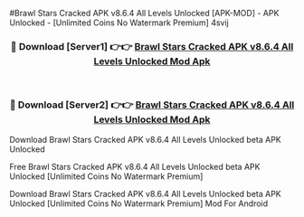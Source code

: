 #Brawl Stars Cracked APK v8.6.4 All Levels Unlocked [APK-MOD] - APK Unlocked - [Unlimited Coins No Watermark Premium] 4svij



<div align="center">

<h3>🔴 Download [Server1] 👉👉 <a href="https://momento.my/?title=Brawl_Stars_Cracked_APK_v8.6.4_All_Levels_Unlocked">Brawl Stars Cracked APK v8.6.4 All Levels Unlocked Mod Apk</a></h3><br>

<h3>🔴 Download [Server2] 👉👉 <a href="https://momento.my/?title=Brawl_Stars_Cracked_APK_v8.6.4_All_Levels_Unlocked">Brawl Stars Cracked APK v8.6.4 All Levels Unlocked Mod Apk</a></h3>
</div>



Download Brawl Stars Cracked APK v8.6.4 All Levels Unlocked beta APK Unlocked

Free Brawl Stars Cracked APK v8.6.4 All Levels Unlocked beta APK Unlocked [Unlimited Coins No Watermark Premium]

Download Brawl Stars Cracked APK v8.6.4 All Levels Unlocked beta APK Unlocked [Unlimited Coins No Watermark Premium] Mod For Android
